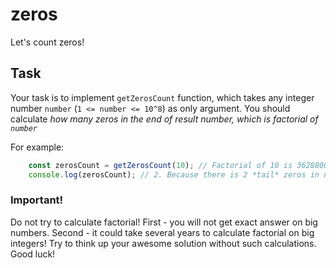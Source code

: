 # zeros
Let's count zeros!

## Task

Your task is to implement `getZerosCount` function, which takes any integer number `number` (`1 <= number <= 10^8`) as only argument.
 You should calculate *how many zeros in the end of result number, which is factorial of `number`*

For example:
```js
    const zerosCount = getZerosCount(10); // Factorial of 10 is 3628800
    console.log(zerosCount); // 2. Because there is 2 *tail* zeros in number 3628800
```

### Important!
Do not try to calculate factorial! First - you will not get exact answer on big numbers.
Second - it could take several years to calculate factorial on big integers!
Try to think up your awesome solution without such calculations. Good luck!
